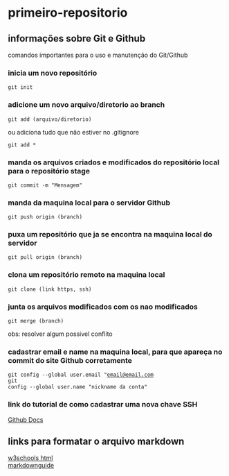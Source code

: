 # primeiro-repositorio
 
 ## informações sobre Git e Github
 <p>comandos importantes para o uso e manutenção do Git/Github</p>

### inicia um novo repositório
<code>git init</code>

### adicione um novo arquivo/diretorio ao branch
<code>git add (arquivo/diretorio)</code>
<p>ou adiciona tudo que não estiver no .gitignore</p>
<code>git add *</code>

### manda os arquivos criados e modificados do repositório local para o repositório stage
<code>git commit -m "Mensagem"</code>

### manda da maquina local para o servidor Github
<code>git push origin (branch)</code>

### puxa um repositório que ja se encontra na maquina local do servidor
<code>git pull origin (branch)</code>

### clona um repositório remoto na maquina local
<code>git clone (link https, ssh)</code>

### junta os arquivos modificados com os nao modificados
<code>git merge (branch)</code>
<p>obs: resolver algum possivel conflito</p>

### cadastrar email e name na maquina local, para que apareça no commit do site Github corretamente
<code>git config --global user.email "email@email.com</code><br>
<code>git config --global user.name "nickname da conta"</code>

### link do tutorial de como cadastrar uma nova chave SSH
<a href="https://docs.github.com/pt/authentication/connecting-to-github-with-ssh/generating-a-new-ssh-key-and-adding-it-to-the-ssh-agent">Github Docs</a>

## links para formatar o arquivo markdown
<a href="https://www.w3schools.com/html/">w3schools html</a></br>
<a href="https://www.markdownguide.org/basic-syntax/">markdownguide</a>
